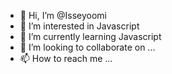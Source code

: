 - 👋 Hi, I’m @Isseyoomi
- 👀 I’m interested in Javascript
- 🌱 I’m currently learning Javascript
- 💞️ I’m looking to collaborate on ...
- 📫 How to reach me ...

<!---
Isseyoomi/Isseyoomi is a ✨ special ✨ repository because its `README.md` (this file) appears on your GitHub profile.
You can click the Preview link to take a look at your changes.
--->
